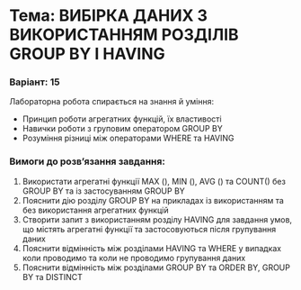 # Тема: ВИБІРКА ДАНИХ З ВИКОРИСТАННЯМ РОЗДІЛІВ GROUP BY І HAVING
### Варіант: 15

Лабораторна робота спирається на знання й уміння: 
- Принцип роботи агрегатних функцій, їх властивості
- Навички роботи з груповим оператором GROUP BY
- Розуміння різниці між операторами WHERE та HAVING

### Вимоги до розв’язання завдання: <br>
1. Використати агрегатні функції MAX (), MIN (), AVG () та COUNT() без GROUP BY та із застосуванням GROUP BY
2. Пояснити дію розділу GROUP BY на прикладах із використанням та без використання агрегатних функцій
3. Створити запит з використанням розділу HAVING для завдання умов, що містять агрегатні функції та застосовуються після групування даних
4. Пояснити відмінність між розділами HAVING та WHERE у випадках коли проводимо та коли не проводимо групування даних
5. Пояснити відмінність між розділами GROUP BY та ORDER BY, GROUP BY та DISTINCT
